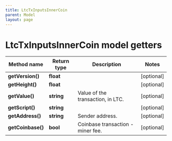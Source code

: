 ```yaml
---
title: LtcTxInputsInnerCoin
parent: Model
layout: page
---
```


# LtcTxInputsInnerCoin model getters

Method name | Return type | Description | Notes
------------ | ------------- | ------------- | -------------
**getVersion()** | **float** |  | [optional]
**getHeight()** | **float** |  | [optional]
**getValue()** | **string** | Value of the transaction, in LTC. | [optional]
**getScript()** | **string** |  | [optional]
**getAddress()** | **string** | Sender address. | [optional]
**getCoinbase()** | **bool** | Coinbase transaction - miner fee. | [optional]

